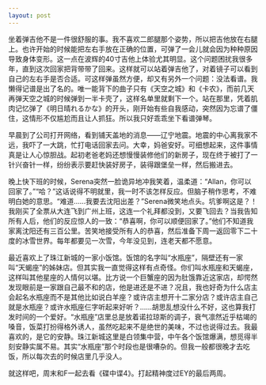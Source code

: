 ```yaml
---
layout: post
---
```

坐着弹吉他不是一件很舒服的事。我不喜欢二郎腿那个姿势，所以把吉他放在右腿上。也许开始的时候能把左右手放在正确的位置，可弹了一会儿就会因为种种原因导致身体变形。这一点在波辉的40寸吉他上体验尤其明显。这个问题困扰我很多年，直到这次回家把背带带了回来。这样就可以站着弹吉他了，对着镜子可以看到自己的左右手是否合适。可这样弹虽然方便，却又有另外一个问题：没法看谱。我懒得记谱是出了名的。唯一能背下的曲子只有《天空之城》和《卡农》，而前几天再弹天空之城的时候弹到一半卡壳了，这样名单里就剩下一个。站在那里，凭着肌肉记忆弹了《明日晴れるかな》的开头，刚开始有些自我感动，突然因为忘谱了僵住，这情形不仅尴尬而且让人抓狂。所以我只好乖乖坐下看谱弹琴。

早晨到了公司打开网络，看到铺天盖地的消息——辽宁地震。地震的中心离我家不远，我吓了一大跳，忙打电话回家去问。大幸，妈爸安好。可细想起来，这件事情真是让人心惊胆战。起初老爸老妈还想慢慢装修他们的新房子，现在终于被打了一针兴奋针一样，纷纷表示要赶快装好房子，装得跟堡垒一样，然后搬进去。

晚上快下班的时候，Serena突然一脸诡异地冲我笑着，温柔道：“Allan，你可以回家了。”“哈？”这话说得不明就里，我一时不该怎样反应。但脑子稍作思考，不难明白她的意思。“难道……我要去沈阳出差？”Serena微笑地点头。坑爹啊这是？！我刚买了全票从大连飞到广州上班，这连一个礼拜都没到，又要飞回去？当我告知所有人后，他们的反应惊人的一致：“恭喜啊，你可以顺便回家了。”他们不知道我家离沈阳还有三百公里。苦笑地接受所有人的恭喜，然后准备下周一返回零下二十度的冰雪世界。每年都要见一次雪，今年没见到，连老天都不愿意。

最近喜欢上了珠江新城的一家小饭馆。饭馆的名字叫“水瓶座”，隔壁还有一家叫“天蝎座”的姊妹店。但其实我一直觉得这样有点奇怪。你们叫水瓶座和天蝎座，这样叫其他星座的人情何以堪。比方说一个巨蟹座的因为肚饿靠近这家店，却愕然发现眼前是一家跟自己最不和的店，他是进还是不进？况且，我也好奇为什么店主会起名水瓶座而不是其他比如说白羊座？或许店主想开十二家分店？或许店主自己就是水瓶座？或许水瓶座仨字听起来好听？……胡思乱想没什么不好，这也算我打发时间的一个爱好。“水瓶座”店里总是放着诺拉琼斯的调子，衰气凛然近乎枯竭的嗓音，饭菜打扮得格外诱人，虽然吃起来不是绝世的美味，不过也说得过去。我最喜欢的，是它的安静。珠江新城这里是白领集中营，中午各个饭馆爆满，想觅得半刻安静实属不易。其实“水瓶座”那个时段也是很嘈杂的。但我一般都很晚才去吃饭，所以每次去的时候店里几乎没人。

就这样吧，周末和F一起去看《碟中谍4》。打起精神度过EY的最后两周。